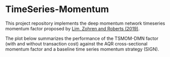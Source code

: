 # TimeSeries-Momentum


This project repository implements the deep momentum network timeseries momentum factor proposed by [Lim, Zohren and Roberts (2019)](https://papers.ssrn.com/sol3/papers.cfm?abstract_id=3369195).


The plot below summarizes the performance of the TSMOM-DMN factor (with and without transaction cost) against the AQR cross-sectional momentum factor and a baseline time series momentum strategy (SIGN).
